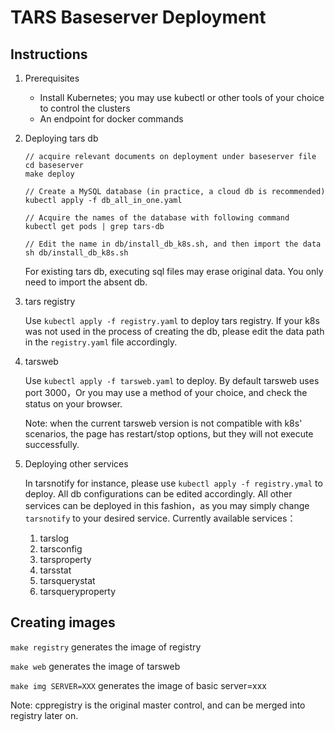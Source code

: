 # TARS Baseserver Deployment

## Instructions

1. Prerequisites 
      - Install Kubernetes; you may use kubectl or other tools of your choice to control the clusters
      - An endpoint for docker commands

2. Deploying tars db

      ```
      // acquire relevant documents on deployment under baseserver file
      cd baseserver
      make deploy

      // Create a MySQL database (in practice, a cloud db is recommended)  
      kubectl apply -f db_all_in_one.yaml

      // Acquire the names of the database with following command 
      kubectl get pods | grep tars-db

      // Edit the name in db/install_db_k8s.sh, and then import the data
      sh db/install_db_k8s.sh
      ```
      
      For existing tars db, executing sql files may erase original data. You only need to import the absent db.

3. tars registry 

   Use `kubectl apply -f registry.yaml` to deploy tars registry. 
   If your k8s was not used in the process of creating the db, please edit the data path in the `registry.yaml` file accordingly.

4. tarsweb

   Use `kubectl apply -f tarsweb.yaml` to deploy. 
   By default tarsweb uses port 3000，Or you may use a method of your choice, and check the status on your browser.
   
   Note: when the current tarsweb version is not compatible with k8s' scenarios, the page has restart/stop options, but they will not execute successfully.

5. Deploying other services

   In tarsnotify for instance, please use `kubectl apply -f registry.ymal` to deploy. All db configurations can be edited accordingly. 
    All other services can be deployed in this fashion，as you may simply change `tarsnotify` to your desired service.  Currently available services：
      1. tarslog
      2. tarsconfig
      3. tarsproperty
      4. tarsstat
      5. tarsquerystat
      6. tarsqueryproperty
  
## Creating images 
`make registry` generates the image of registry

`make web` generates the image of tarsweb

`make img SERVER=XXX` generates the image of basic server=xxx 

Note: cppregistry is the original master control, and can be merged into registry later on. 
